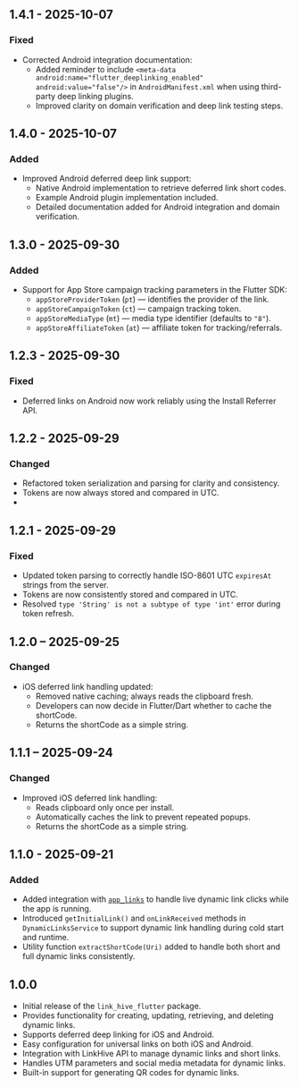 ## 1.4.1 - 2025-10-07
### Fixed
- Corrected Android integration documentation:
  - Added reminder to include `<meta-data android:name="flutter_deeplinking_enabled" android:value="false"/>` in `AndroidManifest.xml` when using third-party deep linking plugins.
  - Improved clarity on domain verification and deep link testing steps.
  
## 1.4.0 - 2025-10-07
### Added
- Improved Android deferred deep link support:
  - Native Android implementation to retrieve deferred link short codes.
  - Example Android plugin implementation included.
  - Detailed documentation added for Android integration and domain verification.
  
## 1.3.0 - 2025-09-30
### Added
- Support for App Store campaign tracking parameters in the Flutter SDK:
  - `appStoreProviderToken` (`pt`) — identifies the provider of the link.
  - `appStoreCampaignToken` (`ct`) — campaign tracking token.
  - `appStoreMediaType` (`mt`) — media type identifier (defaults to `"8"`).
  - `appStoreAffiliateToken` (`at`) — affiliate token for tracking/referrals.

## 1.2.3 - 2025-09-30
### Fixed
- Deferred links on Android now work reliably using the Install Referrer API.

## 1.2.2 - 2025-09-29
### Changed
- Refactored token serialization and parsing for clarity and consistency.
- Tokens are now always stored and compared in UTC.
- 
## 1.2.1 - 2025-09-29
### Fixed
- Updated token parsing to correctly handle ISO-8601 UTC `expiresAt` strings from the server.
- Tokens are now consistently stored and compared in UTC.
- Resolved `type 'String' is not a subtype of type 'int'` error during token refresh.

## 1.2.0 – 2025-09-25
### Changed
- iOS deferred link handling updated:
  - Removed native caching; always reads the clipboard fresh.
  - Developers can now decide in Flutter/Dart whether to cache the shortCode.
  - Returns the shortCode as a simple string.
  
## 1.1.1 – 2025-09-24
### Changed
- Improved iOS deferred link handling:
    - Reads clipboard only once per install.
    - Automatically caches the link to prevent repeated popups.
    - Returns the shortCode as a simple string.
## 1.1.0 - 2025-09-21
### Added
- Added integration with [`app_links`](https://pub.dev/packages/app_links) to handle live dynamic link clicks while the app is running.
- Introduced `getInitialLink()` and `onLinkReceived` methods in `DynamicLinksService` to support dynamic link handling during cold start and runtime.
- Utility function `extractShortCode(Uri)` added to handle both short and full dynamic links consistently.

## 1.0.0
- Initial release of the `link_hive_flutter` package.
- Provides functionality for creating, updating, retrieving, and deleting dynamic links.
- Supports deferred deep linking for iOS and Android.
- Easy configuration for universal links on both iOS and Android.
- Integration with LinkHive API to manage dynamic links and short links.
- Handles UTM parameters and social media metadata for dynamic links.
- Built-in support for generating QR codes for dynamic links.

